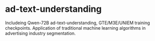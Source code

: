 # ad-text-understanding
Includeing Qwen-72B ad-text-understanding, GTE/M3E/UNIEM training checkpoints. Application of traditional machine learning algorithms in advertising industry segmentation.
